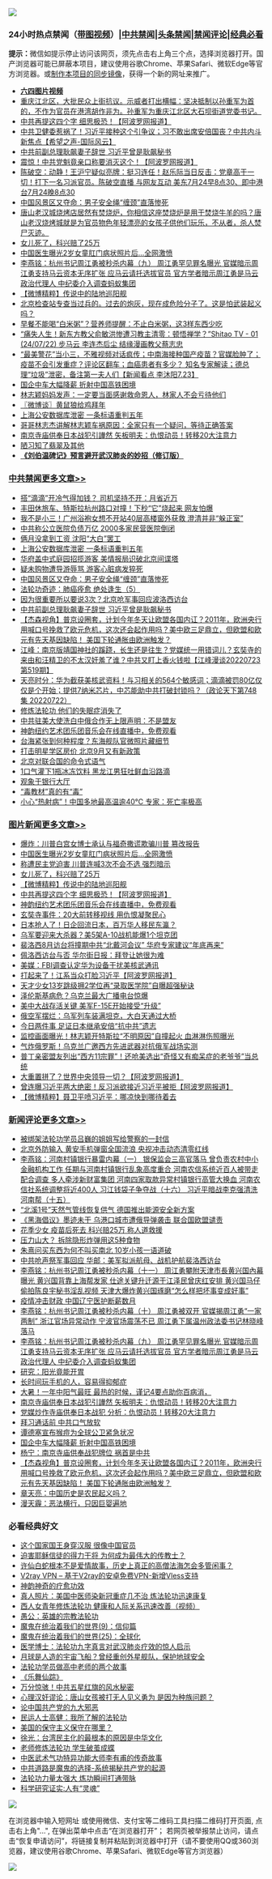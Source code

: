 ![](https://raw.githubusercontent.com/jsvpn/jsproxy/dev/64photo/fqnews-qr.jpg)

<div id="tt">
<h3>24小时热点禁闻（<a href="https://aaa.v2dns.tk/?QAjUl=BgRp5UNKRn&T5Vk=fPVH&Q59Ab=WxGE" target="_blank">带图视频</a>）|<a href="#%E4%B8%AD%E5%85%B1%E7%A6%81%E9%97%BB%E6%9B%B4%E5%A4%9A%E6%96%87%E7%AB%A0">中共禁闻</a>|<a href="#%E5%9B%BE%E7%89%87%E6%96%B0%E9%97%BB%E6%9B%B4%E5%A4%9A%E6%96%87%E7%AB%A0">头条禁闻</a>|<a href="#%E6%96%B0%E9%97%BB%E8%AF%84%E8%AE%BA%E6%9B%B4%E5%A4%9A%E6%96%87%E7%AB%A0">禁闻评论|<a href="#%E5%BF%85%E7%9C%8B%E7%BB%8F%E5%85%B8%E5%A5%BD%E6%96%87">经典必看</a></h3>
<div><b>提示：</b>微信如提示停止访问该网页，须先点击右上角三个点，选择浏览器打开。国产浏览器可能已屏蔽本项目，建议使用谷歌Chrome、苹果Safari、微软Edge等官方浏览器。或<a href="%E5%88%B6%E4%BD%9Cgit%E7%A6%81%E9%97%BB%E9%95%9C%E5%83%8F.md">制作本项目的同步镜像</a>，获得一个新的网址来推广。</div>
<ul>
<li><b><a href="http://d2.v2rss.gq/64.mp4" target="_blank">六四图片视频</a></b></li>
<li><a href="/bannedvideo/20220724/1762468.md">重庆江北区，大批民众上街抗议。示威者打出横幅：坚决抵制以孙重军为首的，不作为官员在港湾胡作非为。孙重军为重庆江北区大石坝街道党委书记。</a></li>
<li><a href="/topimagenews/20220724/1762372.md">中共再提这四个字 细思极恐！【阿波罗网报道】</a></li>
<li><a href="/bannedvideo/20220724/1762424.md">中共卫健委惹祸了！习近平接种这个引争议；习不敢出席安倍国丧？中共内斗新焦点【希望之声-国际风云】</a></li>
<li><a href="/cbnews/20220724/1762401.md">中共前副总理耿飙妻子辞世 习近平曾是耿飙秘书</a></li>
<li><a href="/cnnews/20220724/1762438.md">震惊！中共党魁竟亲口称要消灭这个！【阿波罗网报道】</a></li>
<li><a href="/bannedvideo/20220724/1762483.md">陈破空：动静！王沪宁疑似亮牌：挺习连任！赵乐际当日反击：党章高于一切！打下一名习派官员。陈破空直播 与网友互动 美东7月24早8点30、即中港台7月24晚8点30</a></li>
<li><a href="/cbnews/20220724/1762474.md">中国风景区又夺命：男子安全绳“缠颈”直落惨死</a></li>
<li><a href="/bannedvideo/20220724/1762425.md">唐山老汉城烧烤店居然有焚烧炉，你相信这座焚烧炉是用于焚烧牛羊的吗？唐山老汉烧烤城就是为官员物色年轻漂亮的女孩子供他们玩乐，不从者，杀人焚尸灭迹。</a></li>
<li><a href="/topimagenews/20220724/1762386.md">女儿死了，科兴赔了25万</a></li>
<li><a href="/topimagenews/20220725/1762546.md">中国医生曝光2岁女童肛门病状照片后…全网激愤</a></li>
<li><a href="/comments/20220724/1762499.md">李燕铭：杭州书记周江勇被秒杀内幕（九） 周江勇罕见罪名曝光 官媒暗示周江勇支持马云资本无序扩张 应马云请托选拔官员 官方学者暗示周江勇是马云政治代理人 中纪委介入调查蚂蚁集团</a></li>
<li><a href="/topimagenews/20220724/1762385.md">【微博精粹】传说中的陆地巡阳舰</a></li>
<li><a href="/bannedvideo/20220724/1762427.md">北京检查站专查当过兵的。过去的炮灰，现在成危险分子了。这是怕武装起义吗？</a></li>
<li><a href="/health/20220724/1762443.md">早餐不能喝“白米粥”？营养师提醒：不止白米粥，这3样东西少吃</a></li>
<li><a href="/bannedvideo/20220725/1762542.md">“痛失人生！新东方教父俞敏洪惨遭习教主清零：顿悟禅学？”Shitao TV - 01 (24/07/22) 步马云 李连杰后尘 结缘漫画教父蔡志忠</a></li>
<li><a href="/bannedvideo/20220724/1762349.md">“最美警花”当小三，不雅视频对话疯传；中南海接种国产疫苗？官媒脸肿了；疫苗不会引发重症？评论区翻车；血癌患者有多少？ 知名专家解读；德总理“垃圾”泄密，备注第一夫人们【新闻看点 李沐阳7.23】</a></li>
<li><a href="/comments/20220724/1762416.md">国企中车大幅降薪 折射中国高铁困境</a></li>
<li><a href="/cnnews/20220724/1762375.md">林志颖妈妈发声：一定要当面感谢救命恩人，林家人不会亏待他们</a></li>
<li><a href="/ssgc/20220724/1762363.md">〖微博谈〗黄鼠狼给鸡拜年</a></li>
<li><a href="/cbnews/20220724/1762526.md">上海公安数据库泄密 一条标语重判五年</a></li>
<li><a href="/yule/20220724/1762389.md">哥哥林志杰讲解林志颖车祸原因：全家只有一个疑问，等待正确答案</a></li>
<li><a href="/comments/20220724/1762476.md">南京寺庙供奉日本战犯引譁然 矢板明夫：仇恨动员！转移20大注意力</a></li>
<li><a href="/baitai/20220724/1762469.md">陋习知了翡翠及其他</a></li>
<li><b><a href="/comments/20200207/1272816.md" target="_blank">《刘伯温碑记》预言避开武汉肺炎的妙招（修订版）</a></b></li>
</ul>
</div>

<div class="catlist">
<h3><a href="/cbnews/" target="_blank">中共禁闻</a><span><a href="/cbnews/" target="_blank" rel="nofollow">更多文章>></a></span></h3>
<ul>
<li><a href="/cbnews/20220725/1762549.md" target="_blank">搭“滴滴”开冷气得加钱？ 司机坚持不开：月省近万</a></li>
<li><a href="/cbnews/20220725/1762548.md" target="_blank">丰田休旅车、特斯拉杭州路口对撞！下秒“它”烧起来 网友怕爆</a></li>
<li><a href="/cbnews/20220725/1762547.md" target="_blank">我不是小三！广州浴袍女想不开站40层高楼窗外获救 澄清并非“躲正室”</a></li>
<li><a href="/cbnews/20220725/1762537.md" target="_blank">中共称公立医院负债万亿 2000多家民营医院倒闭</a></li>
<li><a href="/cbnews/20220724/1762532.md" target="_blank">俩月没拿到工资 沈阳“大白”罢工</a></li>
<li><a href="/cbnews/20220724/1762526.md" target="_blank">上海公安数据库泄密 一条标语重判五年</a></li>
<li><a href="/cbnews/20220724/1762491.md" target="_blank">华府盖中式庭园招揽游客 美情报局识破北京间谍塔</a></li>
<li><a href="/cbnews/20220724/1762475.md" target="_blank">疑未购物遭导游辱骂 游客心脏病发猝死</a></li>
<li><a href="/cbnews/20220724/1762474.md" target="_blank">中国风景区又夺命：男子安全绳“缠颈”直落惨死</a></li>
<li><a href="/cbnews/20220724/1762142.md" target="_blank">法轮功奇迹：肺癌痊愈 绝处逢生（5）</a></li>
<li><a href="/cbnews/20220724/1762411.md" target="_blank">因为很重要所以要说3次？北京呛军事回应波洛西访台</a></li>
<li><a href="/cbnews/20220724/1762401.md" target="_blank">中共前副总理耿飙妻子辞世 习近平曾是耿飙秘书</a></li>
<li><a href="/comments/20220724/1762394.md" target="_blank">【杰森视角】普京设圈套，计划今年冬天让欧盟各国内讧？2011年，欧洲央行用喊口号挽救了欧元危机，这次还会起作用吗？美中欧三足鼎立，但欧盟和欧元有先天基因缺陷！ 美国下轮通胀由欧洲触发？</a></li>
<li><a href="/cbnews/20220724/1762367.md" target="_blank">江峰：南京版靖国神社的蹊跷，长生还是往生？党媒统一用错词儿？玄奘寺的来由和汪精卫的不太汉奸羞了谁？中共又盯上香火钱啦【江峰漫谈20220723第519期】</a></li>
<li><a href="/cbnews/20220724/1762353.md" target="_blank">天亮时分：华为截获美核武资料！与习相关的564个敏感词；滴滴被罚80亿仅仅是个开始；提供7纳米芯片，中芯能助中共打破封锁吗？（政论天下第748集 20220722）</a></li>
<li><a href="/cbnews/20220724/1762151.md" target="_blank">修炼法轮功 他们的失眠症消失了</a></li>
<li><a href="/cbnews/20220724/1762345.md" target="_blank">中共驻美大使洗白中俄合作无上限声明：不是盟友</a></li>
<li><a href="/comments/20220724/1762340.md" target="_blank">神韵纽约艺术团乐团音乐会在线直播中，免费观看</a></li>
<li><a href="/cbnews/20220724/1762322.md" target="_blank">台海紧张到何种程度？东海舰队官微照片藏细节</a></li>
<li><a href="/cbnews/20220724/1762321.md" target="_blank">打击明星学区房价 北京9月又有新政策</a></li>
<li><a href="/cbnews/20220724/1762285.md" target="_blank">北京对联合国的命令式语气</a></li>
<li><a href="/cbnews/20220724/1762263.md" target="_blank">1口气灌下1瓶冰冻饮料 黑龙江男狂吐鲜血沿路滴</a></li>
<li><a href="/cbnews/20220723/1762105.md" target="_blank">观象于银行大厅</a></li>
<li><a href="/cbnews/20220723/1762109.md" target="_blank">“毒教材”真的有“毒”</a></li>
<li><a href="/cbnews/20220723/1762131.md" target="_blank">小心“热射病”！中国多地最高温逾40℃ 专家：死亡率极高</a></li>

</ul>
</div>
<div class="catlist">
<h3><a href="/topimagenews/" target="_blank">图片新闻</a><span><a href="/topimagenews/" target="_blank" rel="nofollow">更多文章>></a></span></h3>
<ul>
<li><a href="/topimagenews/20220725/1762583.md" target="_blank">爆炸：川普白宫女博士承认与福奇撒谎欺骗川普 篡改报告</a></li>
<li><a href="/topimagenews/20220725/1762546.md" target="_blank">中国医生曝光2岁女童肛门病状照片后…全网激愤</a></li>
<li><a href="/topimagenews/20220724/1762419.md" target="_blank">称遭民主党迫害 川普连喊3次不会不选 强烈暗示</a></li>
<li><a href="/topimagenews/20220724/1762386.md" target="_blank">女儿死了，科兴赔了25万</a></li>
<li><a href="/topimagenews/20220724/1762385.md" target="_blank">【微博精粹】传说中的陆地巡阳舰</a></li>
<li><a href="/topimagenews/20220724/1762372.md" target="_blank">中共再提这四个字 细思极恐！【阿波罗网报道】</a></li>
<li><a href="/comments/20220724/1762340.md" target="_blank">神韵纽约艺术团乐团音乐会在线直播中，免费观看</a></li>
<li><a href="/topimagenews/20220724/1762319.md" target="_blank">玄奘寺事件：20大前转移视线 用仇恨凝聚民心</a></li>
<li><a href="/topimagenews/20220724/1762306.md" target="_blank">日本抢人了！日企回流日本，百万华人移民东瀛？</a></li>
<li><a href="/topimagenews/20220724/1762296.md" target="_blank">乌军要迎来大杀器？美5架A-10战机能爆1个坦克团</a></li>
<li><a href="/topimagenews/20220723/1762135.md" target="_blank">裴洛西8月访台将撞期中共“北戴河会议” 华府专家建议“年底再来”</a></li>
<li><a href="/topimagenews/20220723/1762092.md" target="_blank">佩洛西访台与否 华尔街日报：拜登让她很为难</a></li>
<li><a href="/topimagenews/20220723/1762090.md" target="_blank">美媒：FBI调查认定华为设备干扰美核武通讯</a></li>
<li><a href="/topimagenews/20220723/1762049.md" target="_blank">打起来了！江系当众打脸习近平【阿波罗网报道】</a></li>
<li><a href="/topimagenews/20220723/1762032.md" target="_blank">天才少女13岁跳级拥2学位再“录取医学院”自曝超强秘诀</a></li>
<li><a href="/topimagenews/20220723/1762031.md" target="_blank">泽伦斯基病危？乌克兰最大广播电台惊爆</a></li>
<li><a href="/topimagenews/20220723/1762014.md" target="_blank">美中大战存活关键 美军F-15E开始接受“升级”</a></li>
<li><a href="/topimagenews/20220723/1761942.md" target="_blank">俄空军摆烂：乌军列车装满坦克，大白天通过大桥</a></li>
<li><a href="/topimagenews/20220723/1761919.md" target="_blank">今日两件事 足证日本继承安倍“抗中共”遗志</a></li>
<li><a href="/topimagenews/20220722/1761744.md" target="_blank">监控画面曝光！林志颖开特斯拉“不明原因”自撞起火 血淋淋伤照曝光</a></li>
<li><a href="/topimagenews/20220722/1761631.md" target="_blank">气炸俄罗斯！乌克兰广邀西方先进武器对抗俄军战场实测</a></li>
<li><a href="/topimagenews/20220722/1761630.md" target="_blank">普丁亲密盟友列出“西方11宗罪”！还呛美选出“奇怪又有痴呆症的老爷爷”当总统</a></li>
<li><a href="/topimagenews/20220722/1761622.md" target="_blank">大重置拼了？世界中央领导一切？【阿波罗网报道】</a></li>
<li><a href="/topimagenews/20220722/1761615.md" target="_blank">曾连曝习近平两大绝密！反习派欲接近习近平被拒【阿波罗网报道】</a></li>
<li><a href="/topimagenews/20220722/1761605.md" target="_blank">【微博精粹】聂卫平喷习近平：哪凉快到哪待着去</a></li>

</ul>
</div>
<div class="catlist">
<h3><a href="/comments/" target="_blank">新闻评论</a><span><a href="/comments/" target="_blank" rel="nofollow">更多文章>></a></span></h3>
<ul>
<li><a href="/comments/20220725/1762603.md" target="_blank">被绑架法轮功学员吕巍的姐姐写给警察的一封信</a></li>
<li><a href="/comments/20220725/1762602.md" target="_blank">北京外防输入 黄安手机弹窗全国流浪 央视冲击动态清零红线</a></li>
<li><a href="/comments/20220725/1762596.md" target="_blank">李燕铭：河南村镇银行暴雷内幕（一） 银保监会三高官落马 曾负责农村中小金融机构工作 任期与河南村镇银行乱象高度重合 河南农信系统近百人被带走配合调查 多人牵涉新财富集团 河南四家取款异常村镇银行高管大换血 河南农信社系统调整将近400人 习江钱袋子争夺战（十六） 习近平暗战李克强清洗河南帮（十五）</a></li>
<li><a href="/comments/20220725/1762589.md" target="_blank">“北溪1号”天然气管线恢复供气 德国推出能源安全新方案</a></li>
<li><a href="/comments/20220725/1762572.md" target="_blank">《黑海倡议》墨迹未干 乌港口城市遭俄导弹袭击 联合国欧盟谴责</a></li>
<li><a href="/comments/20220725/1762571.md" target="_blank">花季少女 疫苗后死去 科兴赔25万 称人道救援</a></li>
<li><a href="/comments/20220725/1762563.md" target="_blank">压力山大？ 拆除隐形炸弹用这5种食物</a></li>
<li><a href="/comments/20220725/1762541.md" target="_blank">朱熹问买东西为何不叫买南北 10岁小孩一语道破</a></li>
<li><a href="/comments/20220725/1762535.md" target="_blank">中共呛声祭军事回应 华邮：美军拟派航母、战机护航裴洛西访台</a></li>
<li><a href="/comments/20220724/1762527.md" target="_blank">李燕铭：杭州书记周江勇被秒杀内幕（十一） 周江勇攀附天津市長黄兴国內幕曝光 黄兴国背靠上海帮发家 仕途关键升迁源于江泽民曾庆红安排 黄兴国马仔偷拍陈良宇秘书淫乱视频 天津大爆炸黄兴国琢磨“怎么样把坏事变成好事”</a></li>
<li><a href="/comments/20220724/1762519.md" target="_blank">疫情冲击财政 中国辽宁医护断薪数月</a></li>
<li><a href="/comments/20220724/1762508.md" target="_blank">李燕铭：杭州书记周江勇被秒杀内幕（十） 周江勇被双开 官媒揭周江勇“一家两制” 浙江官场异常动作 宁波官场震荡不已 周江勇下属温州政法委书记林晓峰落马</a></li>
<li><a href="/comments/20220724/1762499.md" target="_blank">李燕铭：杭州书记周江勇被秒杀内幕（九） 周江勇罕见罪名曝光 官媒暗示周江勇支持马云资本无序扩张 应马云请托选拔官员 官方学者暗示周江勇是马云政治代理人 中纪委介入调查蚂蚁集团</a></li>
<li><a href="/comments/20220724/1762480.md" target="_blank">研究：阳光竟能开胃</a></li>
<li><a href="/comments/20220724/1762479.md" target="_blank">长时间玩手机的人，容易得抑郁症</a></li>
<li><a href="/comments/20220724/1762478.md" target="_blank">大暑！一年中阳气最旺 最热的时候，谨记4要点助你百病消，</a></li>
<li><a href="/comments/20220724/1762476.md" target="_blank">南京寺庙供奉日本战犯引譁然 矢板明夫：仇恨动员！转移20大注意力</a></li>
<li><a href="/comments/20220724/1762431.md" target="_blank">党媒炒作寺庙供奉日本战犯 分析：仇恨动员！转移20大注意力</a></li>
<li><a href="/comments/20220724/1762430.md" target="_blank">拜习通话前 中共口气放软</a></li>
<li><a href="/comments/20220724/1762429.md" target="_blank">谭德塞宣布猴痘为全球公卫紧急状况</a></li>
<li><a href="/comments/20220724/1762416.md" target="_blank">国企中车大幅降薪 折射中国高铁困境</a></li>
<li><a href="/comments/20220724/1762404.md" target="_blank">杨宁：南京寺庙供奉战犯牌位 祸首是中共</a></li>
<li><a href="/comments/20220724/1762394.md" target="_blank">【杰森视角】普京设圈套，计划今年冬天让欧盟各国内讧？2011年，欧洲央行用喊口号挽救了欧元危机，这次还会起作用吗？美中欧三足鼎立，但欧盟和欧元有先天基因缺陷！ 美国下轮通胀由欧洲触发？</a></li>
<li><a href="/comments/20220724/1762374.md" target="_blank">章天亮：中国历史是农民起义吗？</a></li>
<li><a href="/comments/20220724/1762358.md" target="_blank">漫天霾：恶法横行，只因巨婴遍地</a></li>

</ul>
</div>

<div class="catlist">
<h3>必看经典好文</h3>
<ul>
<li><a href="/bannedvideo/20220606/1742248.md" target="_blank">这个国家国王身穿汉服 很像中国官员</a></li>
<li><a href="/comments/20200622/1346846.md" target="_blank">迫害耶稣信徒的得力干将  为何成为最伟大的传教士？</a></li>
<li><a href="/cnnews/20180504/937198.md" target="_blank">许仙白蛇根本不是爱情故事，历史上真正的高僧法海怎会多管闲事？</a></li>
<li><a href="/comments/20210402/1257608.md" target="_blank">V2ray VPN &#8211; 基于V2ray的安卓免费VPN-新增Vless支持</a></li>
<li><a href="/comments/20220105/1675252.md" target="_blank">神韵神奇的疗愈功效</a></li>
<li><a href="/comments/20210215/1487728.md" target="_blank">真人照片：美国中医师染新冠重症几不治 炼法轮功迅速康复</a></li>
<li><a href="/comments/20220520/1735217.md" target="_blank">西人女青年修炼法轮功 健康和人际关系迅速改善（视频）</a></li>
<li><a href="/comments/20200313/1292991.md" target="_blank">愚公：英雄的宗教法轮功</a></li>
<li><a href="/topimagenews/20180529/949649.md" target="_blank">魔鬼在统治着我们的世界(9)：信仰篇</a></li>
<li><a href="/comments/20181017/1014654.md" target="_blank">魔鬼在统治着我们的世界(25)：全球化</a></li>
<li><a href="/comments/20200820/1382989.md" target="_blank">医学博士：法轮功九字真言对武汉肺炎疗效的惊人启示</a></li>
<li><a href="/comments/20200712/1359456.md" target="_blank">月球是人造的宇宙飞船？曾经重创外星舰队，保护地球安全</a></li>
<li><a href="/comments/20200629/1352533.md" target="_blank">法轮功学员做高中老师的两个故事</a></li>
<li><a href="/comments/20200527/783191.md" target="_blank">《乐舞仙踪》</a></li>
<li><a href="/ccpdope/20210708/1583079.md" target="_blank">万分惊骇！中共五星红旗的风水秘密</a></li>
<li><a href="/comments/20220614/1745276.md" target="_blank">心理汉奸谬论：唐山女孩被打无人见义勇为 是因为种族问题？</a></li>
<li><a href="/comments/20200717/1361899.md" target="_blank">论中国共产党的九大邪恶</a></li>
<li><a href="/ccpdope/20200729/1369047.md" target="_blank">民运人士高健：我所了解的法轮功</a></li>
<li><a href="/lifebaike/20200520/1331379.md" target="_blank">美国的保守主义保守在哪里？</a></li>
<li><a href="/cbnews/20220205/1688152.md" target="_blank">徐光：台湾民主化的最根本的原因是中华文化</a></li>
<li><a href="/cbnews/20211114/1652214.md" target="_blank">老师修炼法轮功 学生破茧成蝶</a></li>
<li><a href="/comments/20210810/1603664.md" target="_blank">中医武术气功特异功能大师李有甫的传奇故事</a></li>
<li><a href="/comments/20181209/1044543.md" target="_blank">中共道路是魔鬼的选择-系统揭秘共产党的起源</a></li>
<li><a href="/cbnews/20200816/1381005.md" target="_blank">法轮功力量太强大 炼功瞬间打通带脉</a></li>
<li><a href="/cnnews/20220202/1686894.md" target="_blank">科学研究证实:人有“灵魂”</a></li>

</ul>
</div>

![](https://raw.githubusercontent.com/jsvpn/jsproxy/dev/64photo/fqnews-qr.jpg)

在浏览器中输入短网址 或使用微信、支付宝等二维码工具扫描二维码打开页面, 点击右上角"...", 在弹出菜单中点击“在浏览器打开”； 若网页被举报禁止访问，请点击“恢复申请访问”，将链接复制并粘贴到浏览器中打开（请不要使用QQ或360浏览器，建议使用谷歌Chrome、苹果Safari、微软Edge等官方浏览器）

![](https://raw.githubusercontent.com/jsvpn/jsproxy/dev/64photo/wx.jpg)